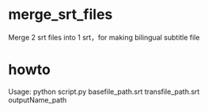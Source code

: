 # merge_srt_files
Merge 2 srt files into 1 srt，for making bilingual subtitle file

# howto
Usage: python script.py basefile_path.srt transfile_path.srt outputName_path
